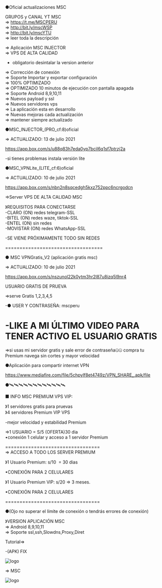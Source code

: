 ●Oficial actualizaciones MSC

GRUPOS y CANAL YT MSC<br>
=> https://t.me/MSCPERU <br>
=> http://bit.ly/mscWSP <br>
=> http://bit.ly/mscYTU <br>
=> leer toda la descripción

=> Aplicación MSC INJECTOR<br>
=> VPS DE ALTA CALIDAD

- obligatorio desintalar la version anterior

=> Corrección de conexión<br>
=> Soporte Importar y exportar configuración<br>
=> 100% OPTIMIZADO<br>
=> OPTIMIZADO 10 minutos de ejecución con pantalla apagada <br>
=> Soporte Android 8,9,10,11<br>
=> Nuevos payload y ssl<br>
=> Nuevos servidores vps <br>
=> La aplicación esta en desarrollo <br>
=> Nuevas mejoras cada actualización<br>
=> mantener siempre actualizado

●MSC_INJECTOR_(PRO_cf:8)oficial

=> ACTUALIZADO: 13 de julio 2021

https://app.box.com/s/u88q83h7eda0yp7bcil6q1sf7ptrzj2a 

-si tienes problemas instala versión lite

●MSC_VPNLite_(LITE_cf:6)oficial 

=> ACTUALIZADO: 10 de julio 2021

https://app.box.com/s/nbn2n8sqcedgh5kxz752ppc6ncrgodcn

=>Server VPS DE ALTA CALIDAD MSC

》REQUISITOS PARA CONECTARSE <br>
-CLARO (ON) redes telegram-SSL<br>
-BITEL (ON) redes waze, tiktok-SSL<br>
-ENTEL (ON) sin redes <br>
-MOVISTAR (ON) redes WhatsApp-SSL

-SE VIENE PRÓXIMAMENTE TODO SIN REDES

==================================

● MSC VPNGratis_V2 (aplicación gratis msc)

=> ACTUALIZADO: 10 de julio 2021

https://app.box.com/s/nszunol22k0ytm3hr2l87u8izq5l9nr4

USUARIO GRATIS DE PRUEVA

=>serve Gratis 1,2,3,4,5

-● USER Y CONTRASEÑA: mscperu <br>

 -LIKE A MI ÚLTIMO VIDEO PARA TENER ACTIVO EL USUARIO GRATIS<br>
==================================

=>si usas mi servidor gratis y sale error de contraseña🤐🤐 compra tu Premium navega sin cortes y mayor velocidad

●Aplicación para compartir internet VPN 

https://www.mediafire.com/file/5chpylf8et4749z/VPN_SHARE_.apk/file 

●🛰🛰🛰🛰🛰🛰🛰🛰🛰🛰🛰🛰

■ INFO MSC PREMIUM VPS VIP:

》1 servidores gratis para pruevas<br>
》4 servidores Premium VIP VPS 

-mejor velocidad y estabilidad Premium

=>1 USUARIO = S/5 (OFERTA)30 dia<br>
•conexión 1 celular y acceso a 1 servidor Premium

=================================<br>
=> ACCESO A TODO LOS SERVER PREMIUM<br>

》1 Usuario Premium: s/10  = 30 dias

•CONEXIÓN PARA 2 CELULARES 

》1 Usuario Premium VIP: s/20 => 3 meses.

•CONEXIÓN PARA 2 CELULARES

=================================

●(Ojo no superar el límite de conexión o tendrás errores de conexión)

》VERSION APLICACIÓN MSC<br>
=> Android 8,9,10,11 <br>
=> Soporte ssl,ssh,Slowdns,Proxy,Diret 

Tutorial=> 

-(APK) FIX 

![logo](https://raw.githubusercontent.com/Maicolsc/msc_injector/main/Screenshot_20210613-104305_MSC%20Injector.jpg)

=> MSC

![logo](https://raw.githubusercontent.com/Maicolsc/msc_injector/main/Screenshot_20210613-104311_MSC%20Injector.jpg)
